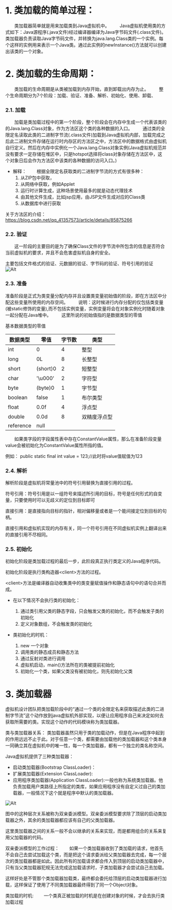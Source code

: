 # 1. 类加载的简单过程：
　　类加载器简单就是用来加载类到Java虚拟机中。
　　Java虚拟机使用类的方式如下：Java源程序(.java文件)经过编译器编译为Java字节码文件(.class文件)。类加载器负责读取Java字节码文件，并转换为java.lang.Class类的一个实例。每个这样的实例用来表示一个Java类。通过此实例的newInstance()方法就可以创建出该类的一个对象。


# 2. 类加载的生命周期：
　　类加载的生命周期是从类被加载到内存开始，直到卸载出内存为止。
　　整个生命周期分为7个阶段：加载、验证、准备、解析、初始化、使用、卸载、


### 2.1. 加载
　　加载是类加载过程中的第一个阶段，整个阶段会在内存中生成一个代表该类的的Java.lang.Class对象，作为方法区这个类的各种数据的入口。
　　通过类的全限定名读取此类的二进制字节流(.class文件)加载到Java虚拟机内部，加载完成之后此二进制文件存储在运行时内存区的方法区之中，方法区中的数据格式由虚拟机自行定义。然后在内存中实例化一个Java.lang.Class对象实例(Java虚拟机规范并没有要求一定存储在堆区中，只是hotspot选择将class对象存储在方法区中，这个对象日后会作为方法区中该类的各种数据的访问入口。)

* 解释：
　　根据全限定名获取类的二进制字节流的方式有很多种：
  1.  从ZIP包中获取，
  2. 从网络中获取，例如Applet
  3. 运行时计算生成，这种场景使用最多的就是动态代理技术
  4. 由其他文件生成，比如jsp应用，由JSP文件生成对应的Class类
  5. 从数据库中进行获取


关于方法区的介绍：https://blog.csdn.net/qq_41357573/article/details/85875266


### 2.2. 验证
　　这一阶段的主要目的是为了确保Class文件的字节流中所包含的信息是否符合当前虚拟机的要求，并且不会危害虚拟机自身的安全。

主要包括文件格式的验证、元数据的验证、字节码的验证、符号引用的验证
　
![Alt](https://segmentfault.com/img/bVtsfv)

### 2.3. 准备
准备阶段是正式为类变量分配内存并且设置类变量初始值的阶段，即在方法区中分配这些变量所使用的内存空间。
　　说明：这时候进行内存分配的仅包括类变量(被static修饰的变量),而不包括实例变量，实例变量将会在对象实例化时随着对象一起分配在Java堆中。
　　这里所说的初始值指的是数据类型的零值

基本数据类型的零值

数据类型 | 零值 | 字节数 | 类型
---------|----------|---------|---------
 int | 0 | 4 | 整型
 long | 0L | 8 | 长整型
 short | (short)0 | 2 | 短整型
 char | '\u000' | 2 | 字符型
 byte | (byte)0 | 1 | 字节型
 boolean | false | 1 | 布尔类型
 float | 0.0f | 4 | 浮点型
 double | 0.0d | 8 | 双精度浮点型
 reference | null | 


　　如果类字段的字段属性表中存在ConstantValue属性，那么在准备阶段变量value会被初始化为ConstantValue属性所指的值。

例如：
public static final int value = 123;//此时将value值赋值为123

### 2.4. 解析
解析阶段是虚拟机将常量池中的符号引用替换为直接引用的过程。

符号引用：符号引用是以一组符号来描述所引用的目标，符号是任何形式的自变量，只要使用时可以无歧义的定位到目标即可

直接引用：是直接指向目标的指针，相对偏移量或者是一个能间接定位到目标的句柄。

直接引用和虚拟机实现的内存有关，同一个符号引用在不同虚拟机实例上翻译出来的直接引用不尽相同。


### 2.5. 初始化
初始化阶段是类加载过程的最后一步，此阶段真正执行类定义的Java程序代码。

初始化阶段是执行类构造器&lt;client&gt;方法的过程。

&lt;client&gt;方法是编译器自动收集类中的类变量赋值操作和静态语句中的语句合并而成。

* 在以下情况不会执行类的初始化：
    1. 通过类引用父类的静态字段，只会触发父类的初始化，而不会触发子类的初始化
    2. 定义对象数组，不会触发类的初始化


* 类初始化的时机：
    1. new 一个对象
    2. 调用类的静态成员和静态方法
    3. 通过反射对类进行调用
    4. 虚拟机启动，main()方法所在的类被提前初始化
    5. 初始化一个类，如果父类没有被初始化，则先初始化父类


# 3. 类加载器
虚拟机设计团队把类加载阶段中的“通过一个类的全限定名来获取描述此类的二进制字节流”这个动作放到java虚拟机外部实现，以便让应用程序自己来决定如何去获取所需要的类。实现这个动作的代码模块称为类加载器。

类与类加载器关系：
类加载器虽然只用于类的加载动作，但是在Java程序中起到的作用远远不止于此。对于任意一个类，都需要由加载他的类加载器和这个类本身一同确立其在虚拟机中的唯一性，每一个类加载器，都有一个独立的类名称空间。

Java虚拟机提供了三种类加载器：
* 启动类加载器(Bootstrap ClassLoader)：
* 扩展类加载器(Extension ClassLoader):
* 应用程序类加载器(Application ClassLoader):一般也称为系统类加载器。他负责加载用户类路径上所指定的类库，如果应用程序没有自定义过自己的类加载器，一般情况下这个就是程序中默认的类加载器。

![Alt](http://incdn1.b0.upaiyun.com/2017/06/d330251551f6de988239494ce2773095.png)


图中的这种层次关系被称为双亲委派模型。双亲委派模型要求除了顶层的启动类加载器之外，其余的类加载器都应该有自己的父类加载器。

这里类加载器之间的关系一般不会以继承的关系来实现，而是都用组合的关系来复用父加载器的代码。

双亲委派模型的工作过程：
　　如果一个类加载器收到了类加载的请求，他首先不会自己去尝试加载这个类，而是把这个请求委派给父类加载器去完成，每一个层次的类加载器都是如此。因此所有的加载请求都会传入到顶层的启动类加载器中，只有当父类加载器犯规无法完成这加载请求时，子类加载器才会尝试自己去加载。

这样好处是不管那个类加载器加载类，最终都会委托给顶层的启动类加载器进行加载，这样保证了使用了不同类加载器最终得到了同一个Object对象。


类加载的时机:
　　一个类真正被加载的时机是在创建对象的时候，才会去执行类加载过程
　




 

























